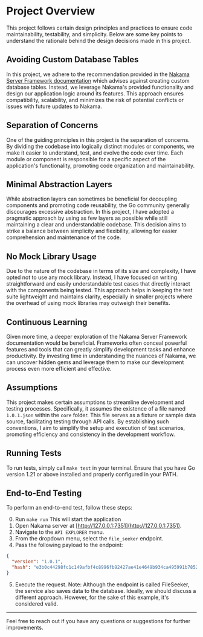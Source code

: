 # Project Overview

This project follows certain design principles and practices to ensure code maintainability, testability, and simplicity. Below are some key points to understand the rationale behind the design decisions made in this project.

## Avoiding Custom Database Tables

In this project, we adhere to the recommendation provided in the [Nakama Server Framework documentation](https://heroiclabs.com/docs/nakama/server-framework/go-runtime/function-reference/) which advises against creating custom database tables. Instead, we leverage Nakama's provided functionality and design our application logic around its features. This approach ensures compatibility, scalability, and minimizes the risk of potential conflicts or issues with future updates to Nakama.

## Separation of Concerns

One of the guiding principles in this project is the separation of concerns. By dividing the codebase into logically distinct modules or components, we make it easier to understand, test, and evolve the code over time. Each module or component is responsible for a specific aspect of the application's functionality, promoting code organization and maintainability.

## Minimal Abstraction Layers

While abstraction layers can sometimes be beneficial for decoupling components and promoting code reusability, the Go community generally discourages excessive abstraction. In this project, I have adopted a pragmatic approach by using as few layers as possible while still maintaining a clear and understandable codebase. This decision aims to strike a balance between simplicity and flexibility, allowing for easier comprehension and maintenance of the code.

## No Mock Library Usage

Due to the nature of the codebase in terms of its size and complexity, I have opted not to use any mock library. Instead, I have focused on writing straightforward and easily understandable test cases that directly interact with the components being tested. This approach helps in keeping the test suite lightweight and maintains clarity, especially in smaller projects where the overhead of using mock libraries may outweigh their benefits.

## Continuous Learning

Given more time, a deeper exploration of the Nakama Server Framework documentation would be beneficial. Frameworks often conceal powerful features and tools that can greatly simplify development tasks and enhance productivity. By investing time in understanding the nuances of Nakama, we can uncover hidden gems and leverage them to make our development process even more efficient and effective.

## Assumptions

This project makes certain assumptions to streamline development and testing processes. Specifically, it assumes the existence of a file named `1.0.1.json` within the `core` folder. This file serves as a fixture or sample data source, facilitating testing through API calls. By establishing such conventions, I aim to simplify the setup and execution of test scenarios, promoting efficiency and consistency in the development workflow.

## Running Tests

To run tests, simply call `make test` in your terminal. Ensure that you have Go version 1.21 or above installed and properly configured in your PATH.

## End-to-End Testing


To perform an end-to-end test, follow these steps:


0. Run `make run` This will start the application 
1. Open Nakama server at [http://127.0.0.1:7351](http://127.0.0.1:7351).
2. Navigate to the `API EXPLORER` menu.
3. From the dropdown menu, select the `file_seeker` endpoint.
4. Pass the following payload to the endpoint:
```json
{
  "version": "1.0.1",
  "hash": "e3b0c44298fc1c149afbf4c8996fb92427ae41e4649b934ca495991b7852b855"
}
```
5. Execute the request.
Note: Although the endpoint is called FileSeeker, the service also saves data to the database. Ideally, we should discuss a different approach. However, for the sake of this example, it's considered valid.
---
Feel free to reach out if you have any questions or suggestions for further improvements.
